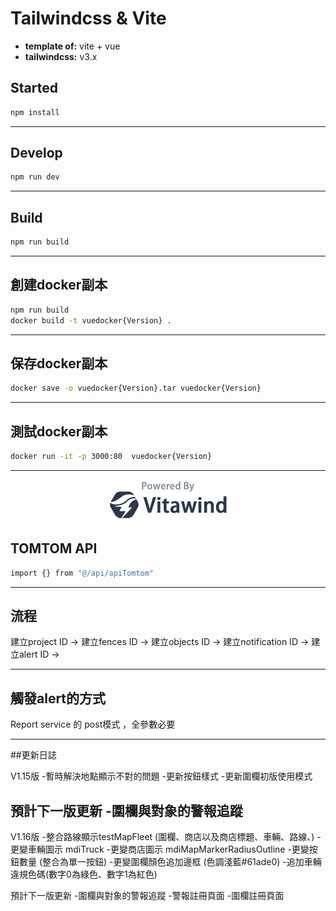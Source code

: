# Tailwindcss & Vite

- **template of:** vite + vue
- **tailwindcss:** v3.x

## Started
```bash
npm install
```

---
## Develop
```bash
npm run dev
```

---
## Build
```bash
npm run build
```

---
## 創建docker副本
```bash
npm run build
docker build -t vuedocker{Version} .
```

---
## 保存docker副本
```bash
docker save -o vuedocker{Version}.tar vuedocker{Version}
```

---
## 測試docker副本
```bash
docker run -it -p 3000:80  vuedocker{Version}
```

---
<p align="center">
<img src="./powered-by-vitawind-bright.png">
</p>

## TOMTOM API
```bash
import {} from "@/api/apiTomtom"
```

---
## 流程
建立project ID →
建立fences ID →
建立objects ID →
建立notification ID →
建立alert ID →

---
## 觸發alert的方式
Report service 的 post模式 ，全參數必要

---
##更新日誌

V1.15版 
-暫時解決地點顯示不對的問題
-更新按鈕樣式
-更新圍欄初版使用模式

預計下一版更新
-圍欄與對象的警報追蹤
---
V1.16版 
-整合路線顯示testMapFleet (圍欄、商店以及商店標題、車輛、路線、)
-更變車輛圖示 mdiTruck
-更變商店圖示 mdiMapMarkerRadiusOutline
-更變按鈕數量 (整合為單一按鈕)
-更變圍欄顏色追加邊框 (色調淺藍#61ade0)
-追加車輛違規色碼(數字0為綠色、數字1為紅色)

預計下一版更新
-圍欄與對象的警報追蹤
-警報註冊頁面
-圍欄註冊頁面


